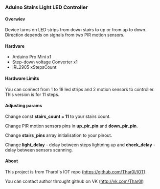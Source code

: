 ### Aduino Stairs Light LED Controller ###

#### Overwiev ####
Device turns on LED strips from down stairs to up or from up to down. Direction depends on signals from two PIR motion sensors.

#### Hardvare ####

* Arduino Pro Mini x1
* Step-down voltage Converter x1
* IRL2905 xStepsCount

#### Hardware Limits ####

You can connect from 1 to 18 led strips and 2 motion sensors to controller.
This version is for 11 steps.

#### Adjusting params ####

Change const **stairs_count = 11** to your stairs count.

Change PIR motion sensors pins in **up_pir_pin** and **down_pir_pin**.

Change **stairs_pins** array initialisation to your pinout.

Change **light_delay** - delay between steps lightning up and **check_delay** - delay between sensors scanning.

#### About ####
This project is from Tharol`s IOT repo (https://github.com/Thar0l/IOT).

You can contact author throught github on VK (http://vk.com/Thar0l)
